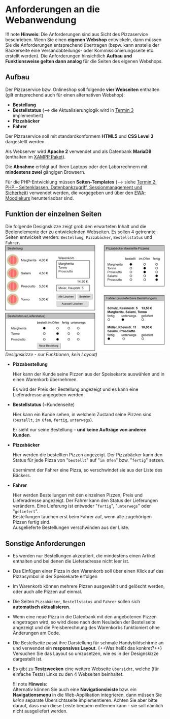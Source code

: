 # Anforderungen an die Webanwendung

!!! note
    **Hinweis**: Die Anforderungen sind aus Sicht des Pizzaservice beschrieben. Wenn Sie einen **eigenen Webshop** entwickeln, dann müssen Sie die Anforderungen entsprechend übertragen (bspw. kann anstelle der Bäckerseite eine Versandabteilungs- oder Kommissionierungsseite etc. erstellt werden). Die Anforderungen hinsichtlich **Aufbau und Funktionsweise gelten dann analog** für die Seiten des eigenen Webshops.

## Aufbau

Der Pizzaservice bzw. Onlineshop soll folgende **vier Webseiten** enthalten (gilt entsprechend auch für einen alternativen Webshop):

- **Bestellung**
- **Bestellstatus** (--> die Aktualisierunglogik wird in [Termin 3](termin3.md) implementiert)
- **Pizzabäcker** 
- **Fahrer** 
<!-- - TODO: PHP Controller für AJAX+JSON inkludieren 
RH: Das hat auf Anforderungsebene nichts zu suchen. Es reicht, wenn das im AJAX-Termin kommt! -->

Der Pizzaservice soll mit standardkonformem **HTML5** und **CSS Level 3** dargestellt werden.

Als Webserver wird **Apache 2** verwendet und als Datenbank **MariaDB** (enthalten im [XAMPP Paket](https://www.apachefriends.org/download.html)).

Die **Abnahme** erfolgt auf Ihren Laptops oder den Laborrechnern mit **mindestens zwei** gängigen Browsern.

Für die PHP-Entwicklung müssen **Seiten-Templates** (--> siehe [Termin 2: PHP – Seitenklassen, Datenbankzugriff, Sessionmanagement und Sicherheit](termin2.md)) verwendet werden, die vorgegeben und über den [EWA-Moodlekurs](https://lernen.h-da.de/course/view.php?id=6940) herunterladbar sind.

## Funktion der einzelnen Seiten

<!-- ![](./figures/designskizze.png)*Konzeptionelle Darstellung der vier Web-Seiten des Pizzaservice bzw. Onlineshops* -->
Die folgende Designskizze zeigt grob den erwarteten Inhalt und die Bedienelemente der zu entwickelnden Webseiten. Es sollen 4 getrennte Seiten entwickelt werden: `Bestellung`, `Pizzabäcker`, `Bestellstatus` und `Fahrer`.  
![](./figures/DesignskizzePizzaservice.png)*Designskizze - nur Funktionen, kein Layout)*

- **Pizzabestellung**

    Hier kann der Kunde seine Pizzen aus der Speisekarte auswählen und in einen
    Warenkorb übernehmen. 

    Es wird der Preis der Bestellung angezeigt und es kann eine Lieferadresse angegeben werden.

- **Bestellstatus** (=Kundenseite)

    Hier kann ein Kunde sehen, in welchem Zustand seine Pizzen sind (`bestellt`, `im Ofen`, `fertig`, `unterwegs`). 

    Er sieht nur seine Bestellung – **und keine Aufträge von anderen Kunden**.

- **Pizzabäcker**

    Hier werden die bestellten Pizzen angezeigt. Der Pizzabäcker kann den Status für jede Pizza von "`bestellt`" auf "`im Ofen`" bzw. "`fertig`" setzen. 
    
    übernimmt der Fahrer eine Pizza, so verschwindet sie aus der Liste des Bäckers.

- **Fahrer**

    Hier werden Bestellungen mit den einzelnen Pizzen, Preis und Lieferadresse angezeigt. Der Fahrer kann den Status der Lieferungen verändern. Eine Lieferung ist entweder "`fertig`", "`unterwegs`" oder "`geliefert`".  
    Bestellungen tauchen erst beim Fahrer auf, wenn alle zugehörigen Pizzen fertig sind.      
    Ausgelieferte Bestellungen verschwinden aus der Liste.

## Sonstige Anforderungen

- Es werden nur Bestellungen akzeptiert, die mindestens einen Artikel enthalten und bei denen die Lieferadresse nicht leer ist.

- Das Einfügen einer Pizza in den Warenkorb soll über einen Klick auf das Pizzasymbol in der Speisekarte erfolgen

- Im Warenkorb können mehrere Pizzen ausgewählt und gelöscht werden, oder auch alle Pizzen auf einmal.

- Die Seiten `Pizzabäcker`, `Bestellstatus` und `Fahrer` sollen sich **automatisch aktualisieren**.  

- Wenn eine neue Pizza in die Datenbank mit den angebotenen Pizzen eingetragen wird, so wird diese nach dem Neuladen der Bestellseite angezeigt und die Preisberechnung des Warenkorbs funktioniert ohne Änderungen am Code.
  
- Die Bestellseite passt ihre Darstellung für schmale Handybildschirme an und verwendet ein **responsives Layout**. {++Was heißt das konkret?++} Versuchen Sie das Layout so umzusetzen, wie es in der Designskizze dargestellt ist. 

- Es gibt zu **Testzwecken** eine weitere Webseite `Übersicht`, welche (für einfache Tests) Links zu den 4 Webseiten beinhaltet.

    !!! note
        **Hinweis**:  
        Alternativ können Sie auch eine **Navigationsleiste** bzw. ein **Navigationsmenu** in die Web-Applikation integrieren, dann müssen Sie *keine* separate Übersichtsseite implementieren. Achten Sie aber bitte darauf, dass man diese Leiste bequem entfernen kann - sie soll nämlich nicht ausgeliefert werden.





